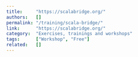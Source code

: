 ```yaml
---
title:     "https://scalabridge.org/"
authors:   []
permalink: "/training/scala-bridge/"
link:      "https://scalabridge.org/"
category:  "Exercises, trainings and workshops"
tags:      ["Workshop", "Free"]
related:   []
---
```

